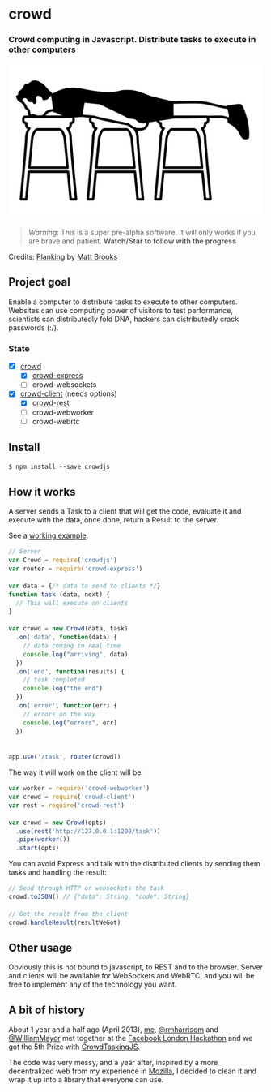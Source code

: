 # crowd

### Crowd computing in Javascript. Distribute tasks to execute in other computers

![Distribute tasks](https://raw.githubusercontent.com/nicola/crowd/images/image.png)

> *Warning*: This is a super pre-alpha software. It will only works if you are brave and patient. **Watch/Star to follow with the progress**

Credits: [Planking](http://thenounproject.com/term/planking/63044) by [Matt Brooks](http://thenounproject.com/Mattebrooks/)

## Project goal

Enable a computer to distribute tasks to execute to other computers. Websites can use computing power of visitors to test performance, scientists can distributedly fold DNA, hackers can distributedly crack passwords (:/).

### State

- [x] [crowd](https://github.com/nicola/crowd)
  - [x] [crowd-express](https://github.com/nicola/crowd-express)
  - [ ] crowd-websockets
- [x] [crowd-client](https://github.com/nicola/crowd-client) (needs options)
  - [x] [crowd-rest](https://github.com/nicola/crowd-rest)
  - [ ] crowd-webworker
  - [ ] crowd-webrtc

## Install

```
$ npm install --save crowdjs
```

## How it works

A server sends a Task to a client that will get the code, evaluate it and execute with the data, once done, return a Result to the server.

See a [working example](https://github.com/nicola/crowd/tree/master/examples/simple_server).

```javascript
// Server
var Crowd = require('crowdjs')
var router = require('crowd-express')

var data = {/* data to send to clients */}
function task (data, next) {
  // This will execute on clients 
}

var crowd = new Crowd(data, task)
  .on('data', function(data) {
    // data coming in real time
    console.log("arriving", data)
  })
  .on('end', function(results) {
    // task completed
    console.log("the end")
  })
  .on('error', function(err) {
    // errors on the way
    console.log("errors", err)
  })


app.use('/task', router(crowd))
```

The way it will work on the client will be:

```javascript
var worker = require('crowd-webworker')
var crowd = require('crowd-client')
var rest = require('crowd-rest')

var crowd = new Crowd(opts)
  .use(rest('http://127.0.0.1:1200/task'))
  .pipe(worker())
  .start(opts)
```

You can avoid Express and talk with the distributed clients by sending them tasks and handling the result:

```javascript
// Send through HTTP or websockets the task
crowd.toJSON() // {"data": String, "code": String}

// Get the result from the client
crowd.handleResult(resultWeGot)
```


## Other usage

Obviously this is not bound to javascript, to REST and to the browser. Server and clients will be available for WebSockets and WebRTC, and you will be free to implement any of the technology you want.

## A bit of history

About 1 year and a half ago (April 2013), [me](https://github.com/nicola), [@rmharrisom](https://github.com/rmharrisom) and [@WilliamMayor](https://github.com/WilliamMayor) met together at the [Facebook London Hackathon](https://www.facebook.com/hackathon/photos/pb.167580640987.-2207520000.1407300170./10151361980305988/?type=3&theater) and we got the 5th Prize with [CrowdTaskingJS](https://github.com/CrowdTaskingJS).

The code was very messy, and a year after, inspired by a more decentralized web from my experience in [Mozilla](https://github.com/mozilla/fireplay-sublime), I decided to clean it and wrap it up into a library that everyone can use.
